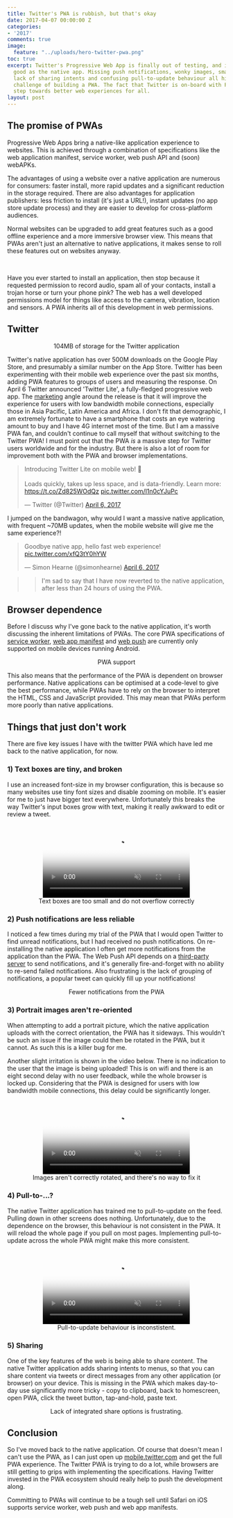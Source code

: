 ```yaml
---
title: Twitter's PWA is rubbish, but that's okay
date: 2017-04-07 00:00:00 Z
categories:
- '2017'
comments: true
image:
  feature: "../uploads/hero-twitter-pwa.png"
toc: true
excerpt: Twitter's Progressive Web App is finally out of testing, and it's not as
  good as the native app. Missing push notifications, wonky images, small text boxes,
  lack of sharing intents and confusing pull-to-update behaviour all highlight the
  challenge of building a PWA. The fact that Twitter is on-board with PWAs is a great
  step towards better web experiences for all.
layout: post
---
```


## The promise of PWAs

Progressive Web Apps bring a native-like application experience to websites. This is achieved through a combination of specifications like the web application manifest, service worker, web push API and (soon) webAPKs.

The advantages of using a website over a native application are numerous for consumers: faster install, more rapid updates and a significant reduction in the storage required. There are also advantages for application publishers: less friction to install (it's just a URL!), instant updates (no app store update process) and they are easier to develop for cross-platform audiences.

Normal websites can be upgraded to add great features such as a good offline experience and a more immersive browser view. This means that PWAs aren't just an alternative to native applications, it makes sense to roll these features out on websites anyway.

<br>

Have you ever started to install an application, then stop because it requested permission to record audio, spam all of your contacts, install a trojan horse or turn your phone pink? The web has a well developed permissions model for things like access to the camera, vibration, location and sensors. A PWA inherits all of this development in web permissions.

## Twitter

<figure align="center">
<img style="max-width:50%;" class="resp" data-width="50" data-src="https://webperf.ninja/uploads/twitter-app-size.png"/>
<figcaption>104MB of storage for the Twitter application</figcaption>
</figure>

Twitter's native application has over 500M downloads on the Google Play Store, and presumably a similar number on the App Store. Twitter has been experimenting with their mobile web experience over the past six months, adding PWA features to groups of users and measuring the response. On April 6 Twitter announced 'Twitter Lite', a fully-fledged progressive web app. The [marketing](https://blog.twitter.com/2017/introducing-twitter-lite) angle around the release is that it will improve the experience for users with low bandwidth mobile connections, especially those in Asia Pacific, Latin America and Africa. I don't fit that demographic, I am extremely fortunate to have a smartphone that costs an eye watering amount to buy and I have 4G internet most of the time. But I am a massive PWA fan, and couldn't continue to call myself that without switching to the Twitter PWA!
I must point out that the PWA *is* a massive step for Twitter users worldwide and for the industry. But there is also a lot of room for improvement both with the PWA and browser implementations.

<blockquote class="twitter-tweet" data-lang="en"><p lang="en" dir="ltr">Introducing Twitter Lite on mobile web! 📱<br><br>Loads quickly, takes up less space, and is data-friendly. Learn more: <a href="https://t.co/Zd825WOdQz">https://t.co/Zd825WOdQz</a> <a href="https://t.co/l1n0cYJuPc">pic.twitter.com/l1n0cYJuPc</a></p>&mdash; Twitter (@Twitter) <a href="https://twitter.com/Twitter/status/849866660882206721">April 6, 2017</a></blockquote>
<script async src="//platform.twitter.com/widgets.js" charset="utf-8"></script>

I jumped on the bandwagon, why would I want a massive native application, with frequent ~70MB updates, when the mobile website will give me the same experience?!

<blockquote class="twitter-tweet" data-lang="en"><p lang="en" dir="ltr">Goodbye native app, hello fast web experience! <a href="https://t.co/xfQ3tY0hYW">pic.twitter.com/xfQ3tY0hYW</a></p>&mdash; Simon Hearne (@simonhearne) <a href="https://twitter.com/simonhearne/status/849970819258343424">April 6, 2017</a></blockquote>
<script async src="//platform.twitter.com/widgets.js" charset="utf-8"></script>

> > I'm sad to say that I have now reverted to the native application, after less than 24 hours of using the PWA.

## Browser dependence

Before I discuss why I've gone back to the native application, it's worth discussing the inherent limitations of PWAs. The core PWA specifications of [service worker](http://caniuse.com/#feat=serviceworkers), [web app manifest](http://caniuse.com/#feat=web-app-manifest) and [web push](http://caniuse.com/#feat=push-api) are currently only supported on mobile devices running Android.

<figure align="center">
<img style="max-width:100%;" class="resp" data-width="100" data-src="https://webperf.ninja/uploads/caniuse-pwas.png"/>
<figcaption>PWA support</figcaption>
</figure>

This also means that the performance of the PWA is dependent on browser performance. Native applications can be optimised at a code-level to give the best performance, while PWAs have to rely on the browser to interpret the HTML, CSS and JavaScript provided. This may mean that PWAs perform more poorly than native applications.

## Things that just don't work

There are five key issues I have with the twitter PWA which have led me back to the native application, for now.

### 1) Text boxes are tiny, and broken

I use an increased font-size in my browser configuration, this is because so many websites use tiny font sizes and disable zooming on mobile. It's easier for me to just have bigger text everywhere. Unfortunately this breaks the way Twitter's input boxes grow with text, making it really awkward to edit or review a tweet.

<figure align="center">
<video autoplay muted loop poster="/uploads/text.jpg" style="width:80%; max-width:480px;">
  <source src="/uploads/text.webm" type="video/webm">
  <source src="/uploads/text.mp4" type="video/mp4">
</video>
<figcaption>Text boxes are too small and do not overflow correctly</figcaption>
</figure>

### 2) Push notifications are less reliable

I noticed a few times during my trial of the PWA that I would open Twitter to find unread notifications, but I had received no push notifications. On re-installing the native application I often get more notifications from the application than the PWA. The Web Push API depends on a [third-party server](https://developers.google.com/web/fundamentals/engage-and-retain/push-notifications/sending-messages) to send notifications, and it's generally fire-and-forget with no ability to re-send failed notifications.
Also frustrating is the lack of grouping of notifications, a popular tweet can quickly fill up your notifications!

<figure align="center">
<img style="max-width:60%;" class="resp" data-width="60" data-src="https://webperf.ninja/uploads/twitter-pwa-notifications.png"/>
<figcaption>Fewer notifications from the PWA</figcaption>
</figure>

### 3) Portrait images aren't re-oriented

When attempting to add a portrait picture, which the native application uploads with the correct orientation, the PWA has it sideways. This wouldn't be such an issue if the image could then be rotated in the PWA, but it cannot. As such this is a killer bug for me.

Another slight irritation is shown in the video below. There is no indication to the user that the image is being uploaded! This is on wifi and there is an eight second delay with no user feedback, while the whole browser is locked up. Considering that the PWA is designed for users with low bandwidth mobile connections, this delay could be significantly longer.

<figure align="center">
<video autoplay muted loop poster="/uploads/image.jpg" style="width:80%; max-width:480px;">
  <source src="/uploads/image.webm" type="video/webm">
  <source src="/uploads/image.mp4" type="video/mp4">
</video>
<figcaption>Images aren't correctly rotated, and there's no way to fix it</figcaption>
</figure>

### 4) Pull-to-...?

The native Twitter application has trained me to pull-to-update on the feed. Pulling down in other screens does nothing. Unfortunately, due to the dependence on the browser, this behaviour is not consistent in the PWA. It will reload the whole page if you pull on most pages. Implementing pull-to-update across the whole PWA might make this more consistent.

<figure align="center">
<video autoplay muted loop poster="/uploads/ptr.jpg" style="width:80%; max-width:480px;">
  <source src="/uploads/ptr.webm" type="video/webm">
  <source src="/uploads/ptr.mp4" type="video/mp4">
</video>
<figcaption>Pull-to-update behaviour is inconstistent.</figcaption>
</figure>

### 5) Sharing

One of the key features of the web is being able to share content. The native Twitter application adds sharing intents to menus, so that you can share content via tweets or direct messages from any other application (or browser) on your device. This is missing in the PWA which makes day-to-day use significantly more tricky - copy to clipboard, back to homescreen, open PWA, click the tweet button, tap-and-hold, paste text.


<figure align="center">
<img style="max-width:60%;" class="resp" data-width="60" data-src="https://webperf.ninja/uploads/twitter-share-fail.png"/>
<figcaption>Lack of integrated share options is frustrating.</figcaption>
</figure>

## Conclusion

So I've moved back to the native application. Of course that doesn't mean I can't use the PWA, as I can just open up [mobile.twitter.com](https://mobile.twitter.com/) and get the full PWA experience. The Twitter PWA is trying to do a lot, while browsers are still getting to grips with implementing the specifications. Having Twitter invested in the PWA ecosystem should really help to push the development along.

Committing to PWAs will continue to be a tough sell until Safari on iOS supports service worker, web push and web app manifests.